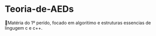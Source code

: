 # Teoria-de-AEDs

📘Matéria do 1º perído, focado em algoritimo e estruturas essencias de lingugem c e c++.
